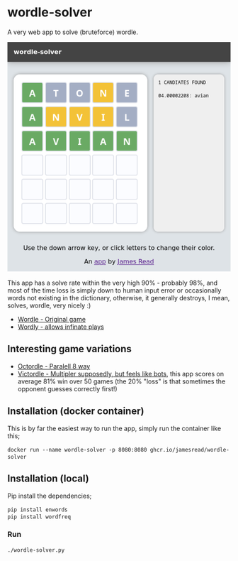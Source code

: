 # wordle-solver

A very web app to solve (bruteforce) wordle. 

![screenshot](screenshot.png)

This app has a solve rate within the very high 90% - probably 98%, and most of the time loss is simply down to human input error or occasionally words not existing in the dictionary, otherwise, it generally destroys, I mean, solves, wordle, very nicely :)

* [Wordle - Original game](https://www.nytimes.com/games/wordle/index.html) 
* [Wordly - allows infinate plays](https://wordly.org/)

## Interesting game variations 

* [Octordle - Paralell 8 way](https://www.britannica.com/games/octordle/)
* [Victordle - Multipler supposedly, but feels like bots](https://www.britannica.com/games/victordle/), this app scores on average 81% win over 50 games (the 20% "loss" is that sometimes the opponent guesses correctly first!)

## Installation (docker container)

This is by far the easiest way to run the app, simply run the container like this;

	docker run --name wordle-solver -p 8080:8080 ghcr.io/jamesread/wordle-solver

## Installation (local)

Pip install the dependencies;

    pip install enwords
    pip install wordfreq

### Run

    ./wordle-solver.py
